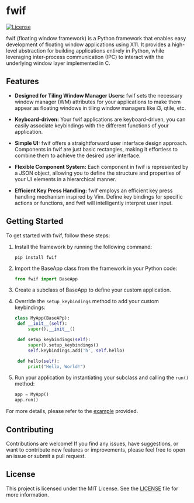 # fwif

[![License](https://img.shields.io/badge/license-MIT-blue.svg)](https://github.com/youssef-attai/fwif/blob/main/LICENSE)

fwif (floating window framework) is a Python framework that enables easy development of floating window applications using X11.
It provides a high-level abstraction for building applications entirely in Python, while leveraging inter-process communication (IPC) to interact with the underlying window layer implemented in C.

## Features

- **Designed for Tiling Window Manager Users:** fwif sets the necessary window manager (WM) attributes for your applications to make them appear as floating windows in tiling window managers like i3, qtile, etc.

- **Keyboard-driven:** Your fwif applications are keyboard-driven, you can easily associate keybindings with the different functions of your application.

- **Simple UI:** fwif offers a straightforward user interface design approach. Components in fwif are just basic rectangles, making it effortless to combine them to achieve the desired user interface.

- **Flexible Component System:** Each component in fwif is represented by a JSON object, allowing you to define the structure and properties of your UI elements in a hierarchical manner.

- **Efficient Key Press Handling:** fwif employs an efficient key press handling mechanism inspired by Vim. Define key bindings for specific actions or functions, and fwif will intelligently interpret user input.

## Getting Started

To get started with fwif, follow these steps:

1. Install the framework by running the following command:
   ```
   pip install fwif
   ```

2. Import the BaseApp class from the framework in your Python code:
   ```python
   from fwif import BaseApp
   ```

3. Create a subclass of BaseApp to define your custom application. 

4. Override the `setup_keybindings` method to add your custom keybindings:
   ```python
   class MyApp(BaseAPp):
    def __init__(self):
        super().__init__()

    def setup_keybindings(self):
        super().setup_keybindings()
        self.keybindings.add('h', self.hello)

    def hello(self):
        print("Hello, World!")
   ```

5. Run your application by instantiating your subclass and calling the `run()` method:
   ```python
   app = MyApp()
   app.run()
   ```

For more details, please refer to the [example](https://github.com/youssef-attai/fwif/blob/main/examples/dynamic_list_app.py) provided.

## Contributing

Contributions are welcome! If you find any issues, have suggestions, or want to contribute new features or improvements, please feel free to open an issue or submit a pull request.

## License

This project is licensed under the MIT License. See the [LICENSE](https://github.com/youssef-attai/fwif/blob/main/LICENSE) file for more information.

